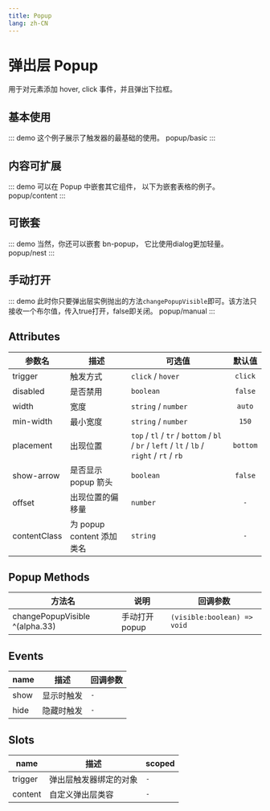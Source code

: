 ```yaml
---
title: Popup
lang: zh-CN
---
```


# 弹出层 Popup
用于对元素添加 hover, click 事件，并且弹出下拉框。

## 基本使用

::: demo 这个例子展示了触发器的最基础的使用。
popup/basic
:::


## 内容可扩展
::: demo 可以在 Popup 中嵌套其它组件， 以下为嵌套表格的例子。
popup/content
:::


## 可嵌套
::: demo 当然，你还可以嵌套 bn-popup， 它比使用dialog更加轻量。
popup/nest
:::

## 手动打开
::: demo 此时你只要弹出层实例抛出的方法`changePopupVisible`即可。该方法只接收一个布尔值，传入true打开，false即关闭。
popup/manual
:::

## Attributes
|参数名|描述|可选值|默认值|
|-------|-------|---|:---:|
|trigger|触发方式| `click` / `hover` |`click`|
|disabled|是否禁用|`boolean`|`false`|
|width|宽度|`string` / `number`|`auto`|
|min-width|最小宽度|`string` / `number`|`150`|
|placement|出现位置|`top` / `tl` / `tr` / `bottom` / `bl` / `br` / `left` / `lt` / `lb` / `right` / `rt` / `rb`|`bottom`|
|show-arrow|是否显示 popup 箭头|`boolean`|`false`|
|offset|出现位置的偏移量|`number`|`-`|
|contentClass|为 popup content 添加类名|`string`|`-`|

## Popup Methods
|方法名|说明|回调参数|
|---|---|---|
|changePopupVisible ^(alpha.33)|手动打开popup|`(visible:boolean) => void`|


## Events
|name|描述|回调参数|
|---|---|---|
|show|显示时触发|`-`|
|hide|隐藏时触发|`-`|



## Slots
|name|描述|scoped|
|---|---|---|
|trigger|弹出层触发器绑定的对象|`-`|
|content|自定义弹出层类容|`-`|










